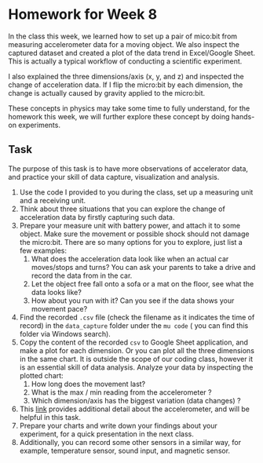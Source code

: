 # Homework for Week 8

In the class this week, we learned how to set up a pair of mico:bit from measuring accelerometer data for a moving object. We also inspect the captured dataset and created a plot of the data trend in Excel/Google Sheet. This is actually a typical workflow of conducting a scientific experiment.

I also explained the three dimensions/axis (x, y, and z) and inspected the change of acceleration data. If I flip the micro:bit by each dimension, the change is actually caused by gravity applied to the micro:bit.

These concepts in physics may take some time to fully understand, for the homework this week, we will further explore these concept by doing hands-on experiments.

## Task

The purpose of this task is to have more observations of accelerator data, and practice your skill of data capture, visualization and analysis.

1. Use the code I provided to you during the class, set up a measuring unit and a receiving unit.
2. Think about three situations that you can explore the change of acceleration data by firstly capturing such data.
3. Prepare your measure unit with battery power, and attach it to some object. Make sure the movement or possible shock should not damage the micro:bit. There are so many options for you to explore, just list a few examples:
   1. What does the acceleration data look like when an actual car moves/stops and turns? You can ask your parents to take a drive and record the data from in the car.
   2. Let the object free fall onto a sofa or a mat on the floor, see what the data looks like?
   3. How about you run with it? Can you see if the data shows your movement pace?
4. Find the recorded `.csv` file (check the filename as it indicates the time of record) in the `data_capture` folder under the `mu code` ( you can find this folder via Windows search).
5. Copy the content of the recorded `csv` to Google Sheet application, and make a plot for each dimension. Or you can plot all the three dimensions in the same chart. It is outside the scope of our coding class, however it is an essential skill of data analysis. Analyze your data by inspecting the plotted chart:
   1. How long does the movement last?
   2. What is the max / min reading from the accelerometer ?
   3. Which dimension/axis has the biggest variation (data changes) ?
6. This [link](https://microbit-challenges.readthedocs.io/en/latest/tutorials/accelerometer.html) provides additional detail about the accelerometer, and will be helpful in this task.
7. Prepare your charts and write down your findings about your experiment, for a quick presentation in the next class.
8. Additionally, you can record some other sensors in a similar way, for example, temperature sensor, sound input, and magnetic sensor.

